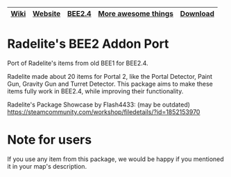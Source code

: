 | [Wiki](https://github.com/ENDERZOMBI102/Radelite_BEE2_package/wiki) | [Website](null) | [BEE2.4](https://github.com/BEEmod/BEE2.4/) | [More awesome things](https://github.com/ENDERZOMBI102/Radelite_BEE2_package/wiki/morethings) | [Download](https://github.com/ENDERZOMBI102/Radelite-Package/releases/latest) |
| - | - | - | - | - |
# Radelite's BEE2 Addon Port
Port of Radelite's items from old BEE1 for BEE2.4.

Radelite made about 20 items for Portal 2, like the Portal Detector, Paint Gun, Gravity Gun and Turret Detector.
This package aims to make these items fully work in BEE2.4, while improving their functionality.

Radelite's Package Showcase by Flash4433: (may be outdated)
https://steamcommunity.com/workshop/filedetails/?id=1852153970

# Note for users
If you use any item from this package, we would be happy if you mentioned it in your map's description.

